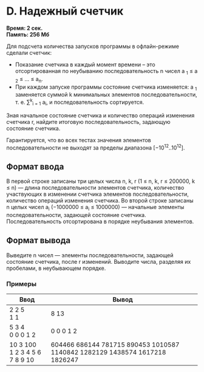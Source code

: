 <h1 class="title">D. Надежный счетчик</h1>
<p><b>Время: 2 сек.<br>Память: 256 Мб</b></p>
<p>Для подсчета количества запусков программы в офлайн-режиме сделали счетчик:</p>
<ul>
    <li>Показание счетчика в каждый момент времени – это отсортированная по неубыванию последовательность n чисел a <sub>1</sub> ≤ a <sub>2</sub> ≤ … ≤ a<sub>n</sub>.</li>
    <li>При каждом запуске программы состояние счетчика изменяется: a <sub>1</sub> заменяется суммой k минимальных элементов последовательности, т. е. ∑<sup>k</sup><sub>i = 1</sub> a<sub>i</sub>, и последовательность сортируется.</li>
</ul>
<p>Зная начальное состояние счетчика и количество операций изменения счетчика r, найдите итоговую последовательность, задающую состояние счетчика.</p>
<p>Гарантируется, что во всех тестах значения элементов последовательности не выходят за пределы диапазона [−10<sup>12</sup>..10<sup>12</sup>].</p>
<h2>Формат ввода</h2>
<p>В первой строке записаны три целых числа n, k, r (1 ≤ n, k, r ≤ 200000, k ≤ n) — длина последовательности элементов счетчика, количество участвующих в изменении счетчика элементов последовательности, количество операций изменения счетчика. Во второй строке записаны n целых чисел a<sub>i</sub> (−1000000 ≤ a<sub>i</sub> ≤ 1000000) — начальные элементы последовательности, задающей состояние счетчика. Последовательность отсортирована в порядке неубывания элементов.</p>
<h2>Формат вывода</h2>
<p>Выведите n чисел — элементы последовательности, задающей состояние счетчика, после r изменений. Выводите числа, разделяя их пробелами, в неубывающем порядке.</p>
<h3>Примеры</h3>
<table class="sample-tests">
  <thead>
     <tr>
        <th>Ввод</th>
        <th>Вывод</th>
     </tr>
  </thead>
  <tbody>
     <tr>
        <td>2 2 5<br>
            1 1</td>
        <td>8 13</td>
     </tr>
     <tr>
        <td>5 3 4<br>
            0 0 0 1 2</td>
        <td>0 0 0 1 2</td>
     </tr>
     <tr>
        <td>10 3 100<br>
            1 2 3 4 5 6 7 8 9 10</td>
        <td>604466 686144 781715 890453 1010587 1140842 1282129 1438574 1617218 1826247</td>
     </tr>
  </tbody>
</table>
